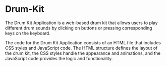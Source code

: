 # Drum-Kit
The Drum Kit Application is a web-based drum kit that allows users to play different drum sounds by clicking on buttons or pressing corresponding keys on the keyboard.

The code for the Drum Kit Application consists of an HTML file that includes CSS styles and JavaScript code. The HTML structure defines the layout of the drum kit, the CSS styles handle the appearance and animations, and the JavaScript code provides the logic and functionality.


